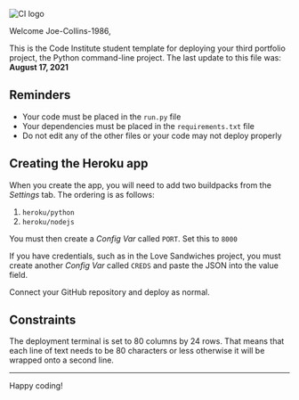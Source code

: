 ![CI logo](https://codeinstitute.s3.amazonaws.com/fullstack/ci_logo_small.png)

Welcome Joe-Collins-1986,

This is the Code Institute student template for deploying your third portfolio project, the Python command-line project. The last update to this file was: **August 17, 2021**

## Reminders

* Your code must be placed in the `run.py` file
* Your dependencies must be placed in the `requirements.txt` file
* Do not edit any of the other files or your code may not deploy properly

## Creating the Heroku app

When you create the app, you will need to add two buildpacks from the _Settings_ tab. The ordering is as follows:

1. `heroku/python`
2. `heroku/nodejs`

You must then create a _Config Var_ called `PORT`. Set this to `8000`

If you have credentials, such as in the Love Sandwiches project, you must create another _Config Var_ called `CREDS` and paste the JSON into the value field.

Connect your GitHub repository and deploy as normal.

## Constraints

The deployment terminal is set to 80 columns by 24 rows. That means that each line of text needs to be 80 characters or less otherwise it will be wrapped onto a second line.

-----
Happy coding!